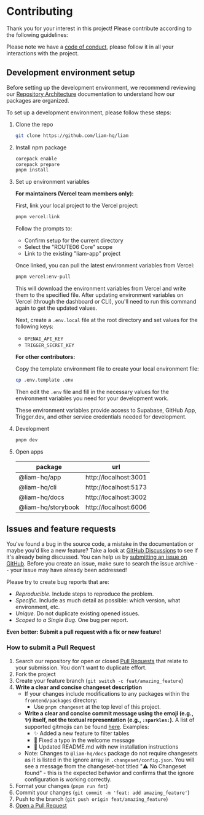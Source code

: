 # Contributing

Thank you for your interest in this project! Please contribute according to the following guidelines:

Please note we have a [code of conduct](CODE_OF_CONDUCT.md), please follow it in all your interactions with the project.

## Development environment setup

Before setting up the development environment, we recommend reviewing our [Repository Architecture](https://liambx.com/docs/contributing/repository-architecture) documentation to understand how our packages are organized.

To set up a development environment, please follow these steps:

1. Clone the repo

   ```sh
   git clone https://github.com/liam-hq/liam
   ```

2. Install npm package

   ```sh
   corepack enable
   corepack prepare
   pnpm install
   ```

3. Set up environment variables

   **For maintainers (Vercel team members only):**

   First, link your local project to the Vercel project:

   ```sh
   pnpm vercel:link
   ```

   Follow the prompts to:

   - Confirm setup for the current directory
   - Select the "ROUTE06 Core" scope
   - Link to the existing "liam-app" project

   Once linked, you can pull the latest environment variables from Vercel:

   ```sh
   pnpm vercel:env-pull
   ```

   This will download the environment variables from Vercel and write them to the specified file. After updating environment variables on Vercel (through the dashboard or CLI), you'll need to run this command again to get the updated values.

   Next, create a `.env.local` file at the root directory and set values for the following keys:

   - `OPENAI_API_KEY`
   - `TRIGGER_SECRET_KEY`

   **For other contributors:**

   Copy the template environment file to create your local environment file:

   ```sh
   cp .env.template .env
   ```

   Then edit the `.env` file and fill in the necessary values for the environment variables you need for your development work.

   These environment variables provide access to Supabase, GitHub App, Trigger.dev, and other service credentials needed for development.

4. Development

   ```sh
   pnpm dev
   ```

5. Open apps

   | package            | url                   |
   | ------------------ | --------------------- |
   | @liam-hq/app       | http://localhost:3001 |
   | @liam-hq/cli       | http://localhost:5173 |
   | @liam-hq/docs      | http://localhost:3002 |
   | @liam-hq/storybook | http://localhost:6006 |

## Issues and feature requests

You've found a bug in the source code, a mistake in the documentation or maybe you'd like a new feature? Take a look at [GitHub Discussions](https://github.com/liam-hq/liam/discussions) to see if it's already being discussed. You can help us by [submitting an issue on GitHub](https://github.com/liam-hq/liam/issues). Before you create an issue, make sure to search the issue archive -- your issue may have already been addressed!

Please try to create bug reports that are:

- _Reproducible._ Include steps to reproduce the problem.
- _Specific._ Include as much detail as possible: which version, what environment, etc.
- _Unique._ Do not duplicate existing opened issues.
- _Scoped to a Single Bug._ One bug per report.

**Even better: Submit a pull request with a fix or new feature!**

### How to submit a Pull Request

1. Search our repository for open or closed [Pull Requests](https://github.com/liam-hq/liam/pulls) that relate to your submission. You don't want to duplicate effort.
2. Fork the project
3. Create your feature branch (`git switch -c feat/amazing_feature`)
4. **Write a clear and concise changeset description**
   - If your changes include modifications to any packages within the `frontend/packages` directory:
     - Use `pnpm changeset` at the top level of this project.
   - **Write a clear and concise commit message using the emoji (e.g., ✨) itself, not the textual representation (e.g., `:sparkles:`).** A list of supported gitmojis can be found [here](https://gitmoji.dev/). Examples:
     - ✨ Added a new feature to filter tables
     - 🐛 Fixed a typo in the welcome message
     - 📝 Updated README.md with new installation instructions
   - Note: Changes to `@liam-hq/docs` package do not require changesets as it is listed in the ignore array in `.changeset/config.json`. You will see a message from the changeset-bot titled "⚠️ No Changeset found" - this is the expected behavior and confirms that the ignore configuration is working correctly.
5. Format your changes (`pnpm run fmt`)
6. Commit your changes (`git commit -m 'feat: add amazing_feature'`)
7. Push to the branch (`git push origin feat/amazing_feature`)
8. [Open a Pull Request](https://github.com/liam-hq/liam/compare?expand=1)
